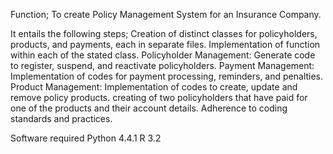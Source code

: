Function;
To create Policy Management System for an Insurance Company.

It entails the following steps;
Creation of distinct classes for policyholders, products, and payments, each in separate files.
Implementation of function within each of the stated class.
Policyholder Management:
Generate  code to register, suspend, and reactivate policyholders.
Payment Management:
Implementation of codes for payment processing, reminders, and penalties.
Product Management:
Implementation of codes to create, update and remove policy products.
creating of two policyholders that have paid for one of the products and their account details.
Adherence  to coding standards and practices.

Software required
Python 4.4.1
R 3.2
